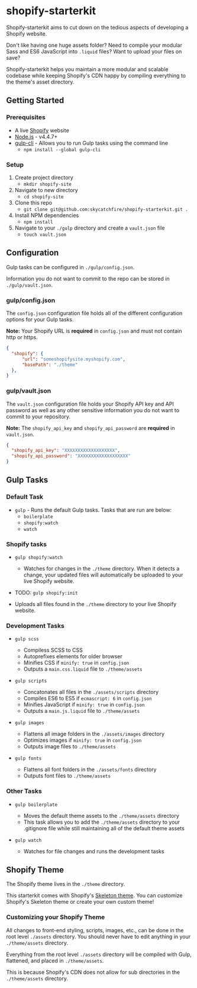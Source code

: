 # shopify-starterkit

Shopify-starterkit aims to cut down on the tedious aspects of developing a Shopify website.

Don't like having one huge assets folder? Need to compile your modular Sass and ES6 JavaScript into `.liquid` files? Want to upload your files on save?

Shopify-starterkit helps you maintain a more modular and scalable codebase while keeping Shopify's CDN happy by compiling everything to the theme's asset directory.

## Getting Started

### Prerequisites

- A live [Shopify](https://www.shopify.com/) website
- [Node.js](https://nodejs.org/en/) - v4.4.7+
- [gulp-cli](https://github.com/gulpjs/gulp-cli) - Allows you to run Gulp tasks using the command line
    - `npm install --global gulp-cli`

### Setup

1. Create project directory
    - `mkdir shopify-site`
2. Navigate to new directory
    - `cd shopify-site`
3. Clone this repo
    - `git clone git@github.com:skycatchfire/shopify-starterkit.git .`
4. Install NPM dependencies
    - `npm install`
5. Navigate to your `./gulp` directory and create a `vault.json` file
    - `touch vault.json`

## Configuration

Gulp tasks can be configured in `./gulp/config.json`.

Information you do not want to commit to the repo can be stored in `./gulp/vault.json`.

### gulp/config.json

The `config.json` configuration file holds all of the different configuration options for your Gulp tasks.

**Note:** Your Shopify URL is **required** in `config.json` and must not contain http or https.

```json
{
  "shopify": {
      "url": "someshopifysite.myshopify.com",
      "basePath": "./theme"
  },
}
```

### gulp/vault.json

The `vault.json` configuration file holds your Shopify API key and API password as well as any other sensitive information you do not want to commit to your repository.

**Note:** The `shopify_api_key` and `shopify_api_password` are **required** in `vault.json`.

```json
{
  "shopify_api_key": "XXXXXXXXXXXXXXXXXXX",
  "shopify_api_password": "XXXXXXXXXXXXXXXXXXX"
}
```

## Gulp Tasks

### Default Task

- `gulp` - Runs the default Gulp tasks. Tasks that are run are below:
  - `boilerplate`
  - `shopify:watch`
  - `watch`

### Shopify tasks

- `gulp shopify:watch`
  - Watches for changes in the `./theme` directory. When it detects a change, your updated files will automatically be uploaded to your live Shopify website.


-  TODO: `gulp shopify:init`
  - Uploads all files found in the `./theme` directory to your live Shopify website.

### Development Tasks

- `gulp scss`
  - Compiless SCSS to CSS
  - Autoprefixes elements for older browser
  - Minifies CSS if `minify: true` in `config.json`
  - Outputs a `main.css.liquid` file to `./theme/assets`

- `gulp scripts`
  - Concatonates all files in the `./assets/scripts` directory
  - Compiles ES6 to ES5 if `ecmascript: 6` in `config.json`
  - Minifies JavaScript if `minify: true` in `config.json`
  - Outputs a `main.js.liquid` file to `./theme/assets`

- `gulp images`
  - Flattens all image folders in the `./assets/images` directory
  - Optimizes images if `minify: true` in `config.json`
  - Outputs image files to `./theme/assets`

- `gulp fonts`
  - Flattens all font folders in the `./assets/fonts` directory
  - Outputs font files to `./theme/assets`

### Other Tasks

- `gulp boilerplate`
  - Moves the default theme assets to the `./theme/assets` directory
  - This task allows you to add the `./theme/assets` directory to your .gitignore file while still maintaining all of the default theme assets

- `gulp watch`
  - Watches for file changes and runs the development tasks

## Shopify Theme

The Shopify theme lives in the `./theme` directory.

This starterkit comes with Shopify's [Skeleton theme](https://github.com/Shopify/skeleton-theme). You can customize Shopify's Skeleton theme or create your own custom theme!

### Customizing your Shopify Theme

All changes to front-end styling, scripts, images, etc., can be done in the root level `./assets` directory. You should never have to edit anything in your `./theme/assets` directory.

Everything from the root level `./assets` directory will be compiled with Gulp, flattened, and placed in `./theme/assets`.

This is because Shopify's CDN does not allow for sub directories in the `./theme/assets` directory.

